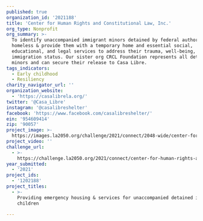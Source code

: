 ```yaml
---
published: true
organization_id: '2021188'
title: 'Center for Human Rights and Constitutional Law, Inc.'
org_type: Nonprofit
org_summary: >-
  To identify unaccompanied immigrant minors detained by federal authorities or
  homeless & provide them with a temporary home and essential social,
  educational, and legal services to address their trauma, well-being, and legal
  immigration status. Our sister org CRCL Foundation represents all detained
  minors and can secure their release to Casa Libre.
tags_indicators:
  - Early childhood
  - Resiliency
charity_navigator_url: ''
organization_website:
  - 'https://casalibrela.org/'
twitter: '@Casa_Libre'
instagram: '@casalibreshelter'
facebook: 'https://www.facebook.com/casalibreshelter/'
ein: '954609414'
zip: '90057'
project_image: >-
  https://images.la2050.org/challenge/2021/connect/2048-wide/center-for-human-rights-and-constitutional-law-inc.jpg
project_video: ''
challenge_url:
  - >-
    https://challenge.la2050.org/2021/connect/center-for-human-rights-and-constitutional-law-inc/
year_submitted:
  - '2021'
project_ids:
  - '1202188'
project_titles:
  - >-
    Providing emergency housing & services for unaccompanied detained immigrant
    children

---
```

